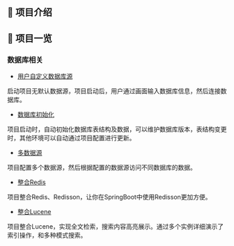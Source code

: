 ## 🐾 项目介绍

## 🍁 项目一览

### 数据库相关

* [用户自定义数据库源](/maple-input-db)

启动项目无默认数据源，项目启动后，用户通过画面输入数据库信息，然后连接数据库。

* [数据库初始化](/maple-flyway)

项目启动时，自动初始化数据库表结构及数据，可以维护数据库版本，表结构变更时，其他环境可以自动通过项目配置进行更新。

* [多数据源](/maple-dynamic-datasource)

项目配置多个数据源，然后根据配置的数据源访问不同数据库的数据。

* [整合Redis](/maple-redis)

项目整合Redis、Redisson，让你在SpringBoot中使用Redisson更加方便。

* [整合Lucene](/maple-lucene)

项目整合Lucene，实现全文检索，搜索内容高亮展示。通过多个实例详细演示了索引操作，和多种模式搜索。